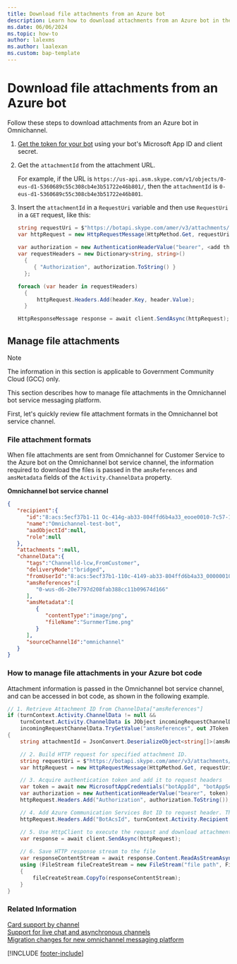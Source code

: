 ```yaml
---
title: Download file attachments from an Azure bot
description: Learn how to download attachments from an Azure bot in the Microsoft Teams channel.
ms.date: 06/06/2024
ms.topic: how-to
author: lalexms
ms.author: laalexan
ms.custom: bap-template
---
```

# Download file attachments from an Azure bot


Follow these steps to download attachments from an Azure bot in Omnichannel.

1. [Get the token for your bot](/azure/bot-service/rest-api/bot-framework-rest-connector-authentication?view=azure-bot-service-4.0&preserve-view=true) using your bot's Microsoft App ID and client secret.

1. Get the `attachmentId` from the attachment URL.

   For example, if the URL is `https://us-api.asm.skype.com/v1/objects/0-eus-d1-5360689c55c308cb4e3b51722e46b801/`, then the `attachmentId` is `0-eus-d1-5360689c55c308cb4e3b51722e46b801`.

1. Insert the `attachmentId` in a `RequestUri` variable and then use  `RequestUri` in a `GET` request, like this:

    ```csharp
    string requestUri = $"https://botapi.skype.com/amer/v3/attachments/{attachmentId}/views/original";
    var httpRequest = new HttpRequestMessage(HttpMethod.Get, requestUri);
     
    var authorization = new AuthenticationHeaderValue("bearer", <add the botToken here>);
    var requestHeaders = new Dictionary<string, string>()
      {
         { "Authorization", authorization.ToString() }
      };
    
    foreach (var header in requestHeaders)
      {
          httpRequest.Headers.Add(header.Key, header.Value);
      }
    
    HttpResponseMessage response = await client.SendAsync(httpRequest);
    ```

## Manage file attachments

> [!NOTE]
> The information in this section is applicable to Government Community Cloud (GCC) only.

This section describes how to manage file attachments in the Omnichannel bot service messaging platform.

First, let's quickly review file attachment formats in the Omnichannel bot service channel.

### File attachment formats

When file attachments are sent from Omnichannel for Customer Service to the Azure bot on the Omnichannel bot service channel, the information required to download the files is passed in the `amsReferences` and `amsMetadata` fields of the `Activity.ChannelData` property.

**Omnichannel bot service channel**

```json
{
   "recipient":{
      "id":"8:acs:5ecf37b1-11 Oc-414g-ab33-804ffd6b4a33_eooe0010-7c57-1ceb-nec-113aOdOOb272",
      "name":"Omnichannel-test-bot",
      "aadObjectId":null,
      "role":null
   },
   "attachments ":null,
   "channelData":{
      "tags":"Channelld-lcw,FromCustomer",
      "deliveryMode":"bridged",
      "fromUserId":"8:acs:5ecf37b1-110c-4149-ab33-804ffd6b4a33_00000010-61 b9-ab1 d-3dfe-9c3aOd009ea4",
      "amsReferences":[
         "0-wus-d6-20e7797d208fab388cc11b09674d166"
      ],
      "amsMetadata":[
         {
            "contentType":"image/png",
            "fileName":"SurnmerTime.png"
         }
      ],
      "sourceChannelId":"omnichannel"
   }
}
```

### How to manage file attachments in your Azure bot code

Attachment information is passed in the Omnichannel bot service channel, and can be accessed in bot code, as shown in the following example.

```csharp
// 1. Retrieve Attachment ID from ChannelData["amsReferences"]
if (turnContext.Activity.ChannelData != null &&
    turnContext.Activity.ChannelData is JObject incomingRequestChannelData &&
    incomingRequestChannelData.TryGetValue("amsReferences", out JToken amsReferencesArray))
{
    string attachmentId = JsonConvert.DeserializeObject<string[]>(amsReferencesArray.ToString()).FirstOrDefault();

    // 2. Build HTTP request for specified attachment ID.
    string requestUri = $"https://botapi.skype.com/amer/v3/attachments/{attachmentId}/views/original";
    var httpRequest = new HttpRequestMessage(HttpMethod.Get, requestUri);

    // 3. Acquire authentication token and add it to request headers
    var token = await new MicrosoftAppCredentials("botAppId", "botAppSecret").GetTokenAsync();
    var authorization = new AuthenticationHeaderValue("bearer", token);
    httpRequest.Headers.Add("Authorization", authorization.ToString());

    // 4. Add Azure Communication Services Bot ID to request header. This is required to achieve good download performance.
    httpRequest.Headers.Add("BotAcsId", turnContext.Activity.Recipient.Id);

    // 5. Use HttpClient to execute the request and download attachment
    var response = await client.SendAsync(httpRequest);
    
    // 6. Save HTTP response stream to the file
    var responseContentStream = await response.Content.ReadAsStreamAsync();
    using (FileStream fileCreateStream = new FileStream("file path", FileMode.Create))
    {
        fileCreateStream.CopyTo(responseContentStream);
    }
}

```

### Related Information

[Card support by channel](/azure/bot-service/bot-service-channels-reference?view=azure-bot-service-4.0#card-support-by-channel&preserve-view=true)  
[Support for live chat and asynchronous channels](../administer/card-support-in-channels.md)  
[Migration changes for new omnichannel messaging platform](../administer/migrate-acs.md)  

[!INCLUDE [footer-include](../../includes/footer-banner.md)]